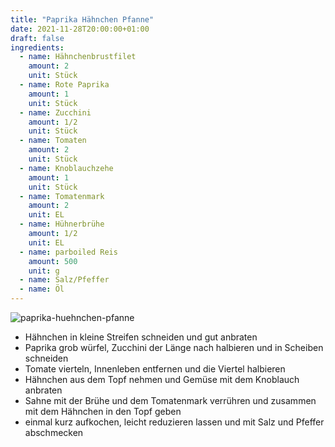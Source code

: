 ```yaml
---
title: "Paprika Hähnchen Pfanne"
date: 2021-11-28T20:00:00+01:00
draft: false
ingredients:
  - name: Hähnchenbrustfilet
    amount: 2
    unit: Stück
  - name: Rote Paprika
    amount: 1
    unit: Stück
  - name: Zucchini
    amount: 1/2
    unit: Stück
  - name: Tomaten
    amount: 2
    unit: Stück
  - name: Knoblauchzehe
    amount: 1
    unit: Stück
  - name: Tomatenmark
    amount: 2
    unit: EL
  - name: Hühnerbrühe
    amount: 1/2
    unit: EL
  - name: parboiled Reis
    amount: 500
    unit: g
  - name: Salz/Pfeffer
  - name: Öl
---
```


![paprika-huehnchen-pfanne](/img/recipes/paprika-haenhnchen-pfanne.png)

* Hähnchen in kleine Streifen schneiden und gut anbraten
* Paprika grob würfel, Zucchini der Länge nach halbieren und in Scheiben schneiden
* Tomate vierteln, Innenleben entfernen und die Viertel halbieren
* Hähnchen aus dem Topf nehmen und Gemüse mit dem Knoblauch anbraten
* Sahne mit der Brühe und dem Tomatenmark verrühren und zusammen mit dem Hähnchen in den Topf geben
* einmal kurz aufkochen, leicht reduzieren lassen und mit Salz und Pfeffer abschmecken